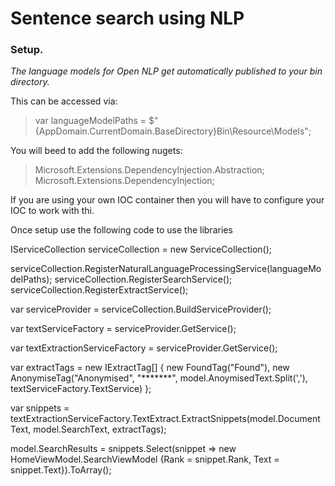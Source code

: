 # Sentence search using NLP

### Setup.

*The language models for Open NLP get automatically published to your bin directory.* 

This can be accessed via: 

> var languageModelPaths = $"{AppDomain.CurrentDomain.BaseDirectory}Bin\\Resource\\Models";

You will beed to add the following nugets:

> Microsoft.Extensions.DependencyInjection.Abstraction;
> Microsoft.Extensions.DependencyInjection;

If you are using your own IOC container then you will have to configure your IOC to work with thi.

Once setup use the following code to use the libraries

IServiceCollection serviceCollection = new ServiceCollection();

serviceCollection.RegisterNaturalLanguageProcessingService(languageModelPaths);
serviceCollection.RegisterSearchService();
serviceCollection.RegisterExtractService();

var serviceProvider = serviceCollection.BuildServiceProvider();

var textServiceFactory = serviceProvider.GetService<ITextSearchFactory>();

var textExtractionServiceFactory = serviceProvider.GetService<ITextExtractFactory>();

var extractTags = new IExtractTag[]
{
    new FoundTag("Found"),
    new AnonymiseTag("Anonymised", "*******", model.AnoymisedText.Split(','), textServiceFactory.TextService)
};

var snippets = textExtractionServiceFactory.TextExtract.ExtractSnippets(model.DocumentText, model.SearchText, extractTags);

model.SearchResults = snippets.Select(snippet => new HomeViewModel.SearchViewModel {Rank = snippet.Rank, Text = snippet.Text}).ToArray();
